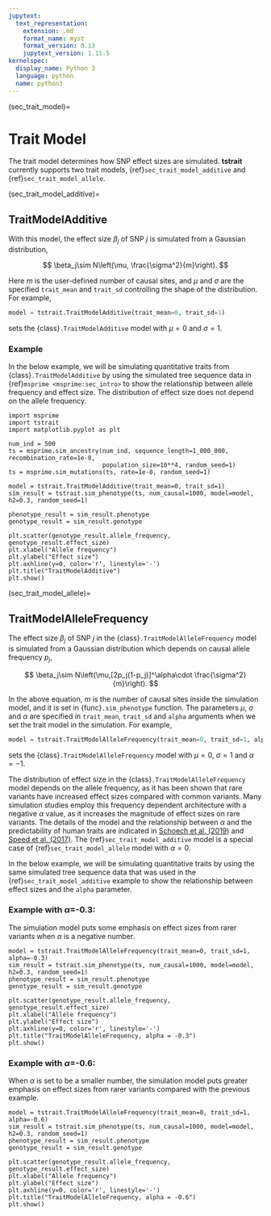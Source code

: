 ```yaml
---
jupytext:
  text_representation:
    extension: .md
    format_name: myst
    format_version: 0.13
    jupytext_version: 1.11.5
kernelspec:
  display_name: Python 3
  language: python
  name: python3
---
```


(sec_trait_model)=

# Trait Model

The trait model determines how SNP effect sizes are simulated. **tstrait** currently supports two trait models, {ref}`sec_trait_model_additive` and {ref}`sec_trait_model_allele`.

(sec_trait_model_additive)=

## TraitModelAdditive

With this model, the effect size $\beta_j$ of SNP $j$ is simulated from a Gaussian distribution,

$$
\beta_j\sim N\left(\mu, \frac{\sigma^2}{m}\right).
$$

Here $m$ is the user-defined number of causal sites, and $\mu$ and $\sigma$ are the specified `trait_mean` and `trait_sd` controlling the shape of the distribution. For example,

```Python
model = tstrait.TraitModelAdditive(trait_mean=0, trait_sd=1)
```

sets the {class}`.TraitModelAdditive` model with $\mu=0$ and $\sigma=1$.

### Example

In the below example, we will be simulating quantitative traits from {class}`.TraitModelAdditive` by using the simulated tree sequence data in {ref}`msprime <msprime:sec_intro>` to show the relationship between allele frequency and effect size. The distribution of effect size does not depend on the allele frequency.

```{code-cell} ipython3
import msprime
import tstrait
import matplotlib.pyplot as plt

num_ind = 500
ts = msprime.sim_ancestry(num_ind, sequence_length=1_000_000, recombination_rate=1e-8,
                          population_size=10**4, random_seed=1)
ts = msprime.sim_mutations(ts, rate=1e-8, random_seed=1)

model = tstrait.TraitModelAdditive(trait_mean=0, trait_sd=1)
sim_result = tstrait.sim_phenotype(ts, num_causal=1000, model=model, h2=0.3, random_seed=1)

phenotype_result = sim_result.phenotype
genotype_result = sim_result.genotype

plt.scatter(genotype_result.allele_frequency, genotype_result.effect_size)
plt.xlabel("Allele frequency")
plt.ylabel("Effect size")
plt.axhline(y=0, color='r', linestyle='-')
plt.title("TraitModelAdditive")
plt.show()
```

(sec_trait_model_allele)=

## TraitModelAlleleFrequency

The effect size $\beta_j$ of SNP $j$ in the {class}`.TraitModelAlleleFrequency` model is simulated from a Gaussian distribution which depends on causal allele frequency $p_j$,

$$
    \beta_j\sim N\left(\mu,[2p_j(1-p_j)]^\alpha\cdot \frac{\sigma^2}{m}\right).
$$

In the above equation, $m$ is the number of causal sites inside the simulation model, and it is set in {func}`.sim_phenotype` function. The parameters $\mu$, $\sigma$ and $\alpha$ are specified in `trait_mean`, `trait_sd` and `alpha` arguments when we set the trait model in the simulation. For example,

```Python
model = tstrait.TraitModelAlleleFrequency(trait_mean=0, trait_sd=1, alpha=-1)
```

sets the {class}`.TraitModelAlleleFrequency` model with $\mu=0$, $\sigma=1$ and $\alpha=-1$.

The distribution of effect size in the {class}`.TraitModelAlleleFrequency` model depends on the allele frequency, as it has been shown that rare variants have increased effect sizes compared with common variants. Many simulation studies employ this frequency dependent architecture with a negative $\alpha$ value, as it increases the magnitude of effect sizes on rare variants. The details of the model and the relationship between $\alpha$ and the predictability of human traits are indicated in [Schoech et al. (2019)](https://doi.org/10.1038/s41467-019-08424-6) and [Speed et al. (2017)](https://doi.org/10.1038/ng.3865). The {ref}`sec_trait_model_additive` model is a special case of {ref}`sec_trait_model_allele` model with $\alpha=0$.

In the below example, we will be simulating quantitative traits by using the same simulated tree sequence data that was used in the {ref}`sec_trait_model_additive` example to show the relationship between effect sizes and the `alpha` parameter.

### Example with $\alpha$=-0.3:

The simulation model puts some emphasis on effect sizes from rarer variants when $\alpha$ is a negative number.

```{code-cell} ipython3
model = tstrait.TraitModelAlleleFrequency(trait_mean=0, trait_sd=1, alpha=-0.3)
sim_result = tstrait.sim_phenotype(ts, num_causal=1000, model=model, h2=0.3, random_seed=1)
phenotype_result = sim_result.phenotype
genotype_result = sim_result.genotype

plt.scatter(genotype_result.allele_frequency, genotype_result.effect_size)
plt.xlabel("Allele frequency")
plt.ylabel("Effect size")
plt.axhline(y=0, color='r', linestyle='-')
plt.title("TraitModelAlleleFrequency, alpha = -0.3")
plt.show()
```

### Example with $\alpha$=-0.6:

When $\alpha$ is set to be a smaller number, the simulation model puts greater emphasis on effect sizes from rarer variants compared with the previous example.

```{code-cell} ipython3
model = tstrait.TraitModelAlleleFrequency(trait_mean=0, trait_sd=1, alpha=-0.6)
sim_result = tstrait.sim_phenotype(ts, num_causal=1000, model=model, h2=0.3, random_seed=1)
phenotype_result = sim_result.phenotype
genotype_result = sim_result.genotype

plt.scatter(genotype_result.allele_frequency, genotype_result.effect_size)
plt.xlabel("Allele frequency")
plt.ylabel("Effect size")
plt.axhline(y=0, color='r', linestyle='-')
plt.title("TraitModelAlleleFrequency, alpha = -0.6")
plt.show()
```

